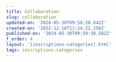 ```yaml
---
title: Collaboration
slug: collaboration
updated-on: '2024-05-30T09:58:20.642Z'
created-on: '2022-12-16T11:24:22.256Z'
published-on: '2024-05-30T09:59:38.582Z'
f_order: 4
layout: '[inscriptions-categories].html'
tags: inscriptions-categories
---
```



